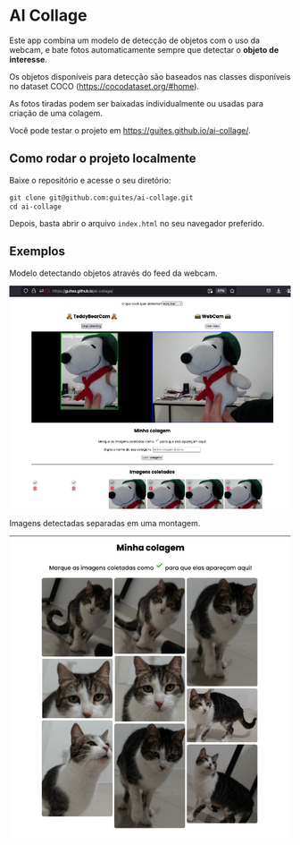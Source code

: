 # AI Collage

Este app combina um modelo de detecção de objetos com o uso da webcam, e bate fotos automaticamente sempre que detectar o **objeto de interesse**.

Os objetos disponíveis para detecção são baseados nas classes disponíveis no dataset COCO (<https://cocodataset.org/#home>).

As fotos tiradas podem ser baixadas individualmente ou usadas para criação de uma colagem.

Você pode testar o projeto em <https://guites.github.io/ai-collage/>.

## Como rodar o projeto localmente

Baixe o repositório e acesse o seu diretório:

```shell
git clone git@github.com:guites/ai-collage.git
cd ai-collage
```

Depois, basta abrir o arquivo `index.html` no seu navegador preferido.

## Exemplos

Modelo detectando objetos através do feed da webcam.

!["Exemplo da webcam e detecção em andamento"](./object-detection.jpeg)

Imagens detectadas separadas em uma montagem.

!["Exemplo de colagem gerada pelo site"](./cat-collage.jpg)
